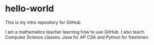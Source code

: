 # hello-world
This is my intro repository for GitHub

I am a mathematics teacher learning how to use GitHub.
I also teach Computer Science classes: Java for AP CSA and Python for freshmen.
